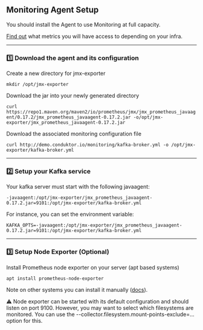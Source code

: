 ## Monitoring Agent Setup

You should install the Agent to use Monitoring at full capacity.

[Find out](monitoring.md) what metrics you will have access to depending on your infra.

***

### :one: Download the agent and its configuration

Create a new directory for jmx-exporter

```mkdir /opt/jmx-exporter```

Download the jar into your newly generated directory

```curl https://repo1.maven.org/maven2/io/prometheus/jmx/jmx_prometheus_javaagent/0.17.2/jmx_prometheus_javaagent-0.17.2.jar -o/opt/jmx-exporter/jmx_prometheus_javaagent-0.17.2.jar```

Download the associated monitoring configuration file

```curl http://demo.conduktor.io/monitoring/kafka-broker.yml -o /opt/jmx-exporter/kafka-broker.yml```

***

### :two: Setup your Kafka service

Your kafka server must start with the following javaagent:

```-javaagent:/opt/jmx-exporter/jmx_prometheus_javaagent-0.17.2.jar=9101:/opt/jmx-exporter/kafka-broker.yml```

For instance, you can set the environment variable:

```KAFKA_OPTS=-javaagent:/opt/jmx-exporter/jmx_prometheus_javaagent-0.17.2.jar=9101:/opt/jmx-exporter/kafka-broker.yml```

***

### :three: Setup Node Exporter (Optional)

Install Prometheus node exporter on your server (apt based systems)

```apt install prometheus-node-exporter```

Note on other systems you can install it manually (<a href="https://prometheus.io/docs/guides/node-exporter/#installing-and-running-the-node-exporter">docs</a>).

⚠️ Node exporter can be started with its default configuration and should listen on port 9100. However, you may want to select which filesystems are monitored. You can use the --collector.filesystem.mount-points-exclude=... option for this.

